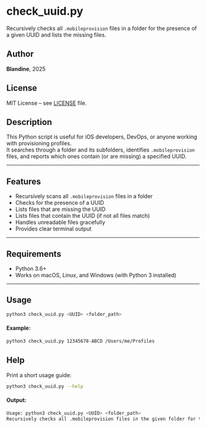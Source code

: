 # check_uuid.py

Recursively checks all `.mobileprovision` files in a folder for the presence of a given UUID and lists the missing files.

## Author

**Blandine**, 2025

## License

MIT License – see [LICENSE](LICENSE) file.

## Description

This Python script is useful for iOS developers, DevOps, or anyone working with provisioning profiles.  
It searches through a folder and its subfolders, identifies `.mobileprovision` files, and reports which ones contain (or are missing) a specified UUID.

---

## Features

- Recursively scans all `.mobileprovision` files in a folder
- Checks for the presence of a UUID
- Lists files that are missing the UUID
- Lists files that contain the UUID (if not all files match)
- Handles unreadable files gracefully
- Provides clear terminal output

---

## Requirements

- Python 3.6+
- Works on macOS, Linux, and Windows (with Python 3 installed)

---

## Usage

```bash
python3 check_uuid.py <UUID> <folder_path>
```

#### Example:

```bash
python3 check_uuid.py 12345678-ABCD /Users/me/Profiles
```

## Help

Print a short usage guide:

```bash
python3 check_uuid.py --help
```

#### Output:

```bash
Usage: python3 check_uuid.py <UUID> <folder_path>
Recursively checks all .mobileprovision files in the given folder for the UUID.
```
